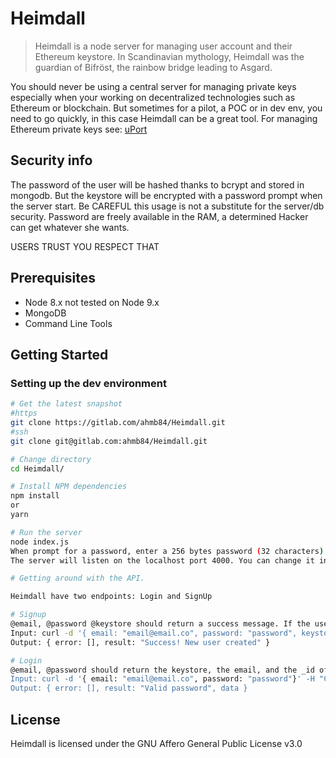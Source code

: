 # Heimdall

> Heimdall is a node server for managing user account and their Ethereum
> keystore. In Scandinavian mythology, Heimdall was the guardian of Bifröst, the
> rainbow bridge leading to Asgard.

You should never be using a central server for managing private keys especially
when your working on decentralized technologies such as Ethereum or blockchain.
But sometimes for a pilot, a POC or in dev env, you need to go quickly, in this
case Heimdall can be a great tool. For managing Ethereum private keys see:
[uPort](https://uport.me/)

## Security info

The password of the user will be hashed thanks to bcrypt and stored in mongodb.
But the keystore will be encrypted with a password prompt when the server start.
Be CAREFUL this usage is not a substitute for the server/db security. Password
are freely available in the RAM, a determined Hacker can get whatever she wants.

USERS TRUST YOU RESPECT THAT

## Prerequisites

* Node 8.x not tested on Node 9.x
* MongoDB
* Command Line Tools

## Getting Started

### Setting up the dev environment

```bash
# Get the latest snapshot
#https
git clone https://gitlab.com/ahmb84/Heimdall.git
#ssh
git clone git@gitlab.com:ahmb84/Heimdall.git

# Change directory
cd Heimdall/

# Install NPM dependencies
npm install
or
yarn

# Run the server
node index.js
When prompt for a password, enter a 256 bytes password (32 characters)
The server will listen on the localhost port 4000. You can change it in the config.js file

# Getting around with the API.

Heimdall have two endpoints: Login and SignUp

# Signup
@email, @password @keystore should return a success message. If the user ever exist it will throw an error.
Input: curl -d '{ email: "email@email.co", password: "password", keystore: {...} }' -H "Content-Type: application/json" -X POST http://localhost:4000/users/signup
Output: { error: [], result: "Success! New user created" }

# Login
@email, @password should return the keystore, the email, and the _id of the user. If the user don't exist it will throw an error.
Input: curl -d '{ email: "email@email.co", password: "password"}' -H "Content-Type: application/json" -X POST http://localhost:4000/users/login
Output: { error: [], result: "Valid password", data }
```

## License

Heimdall is licensed under the GNU Affero General Public License v3.0
